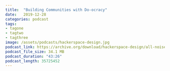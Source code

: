 ```yaml
---
title:  "Building Communities with Do-ocracy"
date:   2019-12-28
categories: podcast
tags:
- tagone
- tagtwo
- tagthree
image: /assets/podcasts/hackerspace-design.jpg
podcast_link: https://archive.org/download/hackerspace-design/all-noise-gate-louder.mp3
podcast_file_size: 34.1 MB
podcast_duration: "43:26"
podcast_length: 35725452
---
```

